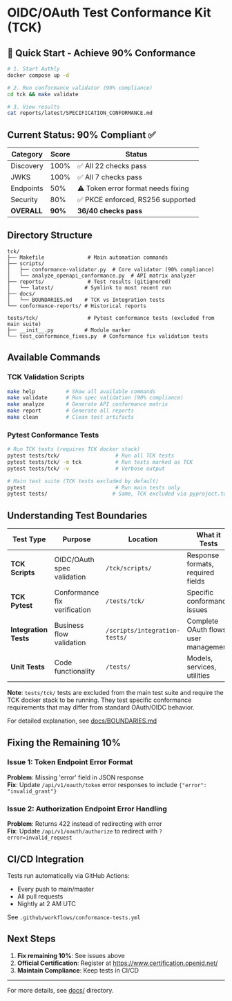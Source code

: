 # OIDC/OAuth Test Conformance Kit (TCK)

## 🎯 Quick Start - Achieve 90% Conformance

```bash
# 1. Start Authly
docker compose up -d

# 2. Run conformance validator (90% compliance)
cd tck && make validate

# 3. View results
cat reports/latest/SPECIFICATION_CONFORMANCE.md
```

## Current Status: 90% Compliant ✅

| Category | Score | Status |
|----------|-------|--------|
| Discovery | 100% | ✅ All 22 checks pass |
| JWKS | 100% | ✅ All 7 checks pass |
| Endpoints | 50% | ⚠️ Token error format needs fixing |
| Security | 80% | ✅ PKCE enforced, RS256 supported |
| **OVERALL** | **90%** | **36/40 checks pass** |

## Directory Structure

```
tck/
├── Makefile              # Main automation commands
├── scripts/
│   ├── conformance-validator.py  # Core validator (90% compliance)
│   └── analyze_openapi_conformance.py  # API matrix analyzer
├── reports/              # Test results (gitignored)
│   └── latest/          # Symlink to most recent run
├── docs/
│   └── BOUNDARIES.md    # TCK vs Integration tests
└── conformance-reports/ # Historical reports

tests/tck/                # Pytest conformance tests (excluded from main suite)
├── __init__.py          # Module marker
└── test_conformance_fixes.py  # Conformance fix validation tests
```

## Available Commands

### TCK Validation Scripts
```bash
make help          # Show all available commands
make validate      # Run spec validation (90% compliance)
make analyze       # Generate API conformance matrix  
make report        # Generate all reports
make clean         # Clean test artifacts
```

### Pytest Conformance Tests
```bash
# Run TCK tests (requires TCK docker stack)
pytest tests/tck/                  # Run all TCK tests
pytest tests/tck/ -m tck           # Run tests marked as TCK
pytest tests/tck/ -v               # Verbose output

# Main test suite (TCK tests excluded by default)
pytest                             # Run main tests only
pytest tests/                     # Same, TCK excluded via pyproject.toml
```

## Understanding Test Boundaries

| Test Type | Purpose | Location | What it Tests |
|-----------|---------|----------|---------------|
| **TCK Scripts** | OIDC/OAuth spec validation | `/tck/scripts/` | Response formats, required fields |
| **TCK Pytest** | Conformance fix verification | `/tests/tck/` | Specific conformance issues |
| **Integration Tests** | Business flow validation | `/scripts/integration-tests/` | Complete OAuth flows, user management |
| **Unit Tests** | Code functionality | `/tests/` | Models, services, utilities |

**Note**: `tests/tck/` tests are excluded from the main test suite and require the TCK docker stack to be running. They test specific conformance requirements that may differ from standard OAuth/OIDC behavior.

For detailed explanation, see [docs/BOUNDARIES.md](docs/BOUNDARIES.md)

## Fixing the Remaining 10%

### Issue 1: Token Endpoint Error Format
**Problem**: Missing 'error' field in JSON response  
**Fix**: Update `/api/v1/oauth/token` error responses to include `{"error": "invalid_grant"}`

### Issue 2: Authorization Endpoint Error Handling  
**Problem**: Returns 422 instead of redirecting with error  
**Fix**: Update `/api/v1/oauth/authorize` to redirect with `?error=invalid_request`

## CI/CD Integration

Tests run automatically via GitHub Actions:
- Every push to main/master
- All pull requests  
- Nightly at 2 AM UTC

See `.github/workflows/conformance-tests.yml`

## Next Steps

1. **Fix remaining 10%**: See issues above
2. **Official Certification**: Register at https://www.certification.openid.net/
3. **Maintain Compliance**: Keep tests in CI/CD

---

For more details, see [docs/](docs/) directory.